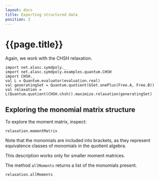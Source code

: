 ```yaml
---
layout: docs
title: Exporting structured data
position: 3
---
```


# {{page.title}}

Again, we work with the CHSH relaxation.

```tut
import net.alasc.symdpoly._
import net.alasc.symdpoly.examples.quantum.CHSH
import CHSH._
val L = Quantum.evaluator(evaluation.real)
val generatingSet = Quantum.quotient(GSet.onePlus(Free.A, Free.B))
val relaxation = L(Quantum.quotient(CHSH.chsh)).maximize.relaxation(generatingSet)
```

## Exploring the monomial matrix structure

To explore the moment matrix, inspect:

```tut
relaxation.momentMatrix
```

Note that the monomials are included into brackets, as they represent equivalence classes of monomials in the quotient algebra. 

This description works only for smaller moment matrices.

The method `allMoments` returns a list of the monomials present. 
```tut
relaxation.allMoments
```
